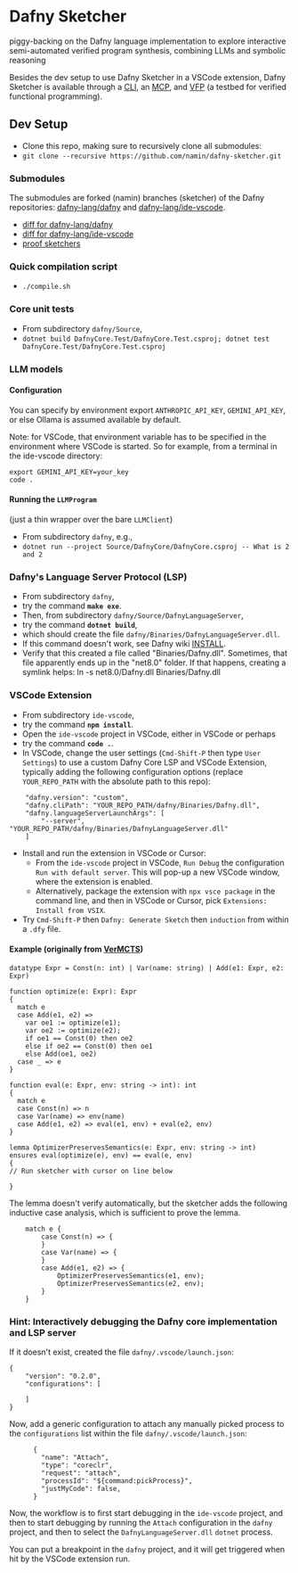 # Dafny Sketcher
piggy-backing on the Dafny language implementation to explore interactive semi-automated verified program synthesis, combining LLMs and symbolic reasoning

Besides the dev setup to use Dafny Sketcher in a VSCode extension, Dafny Sketcher is available through a [CLI](cli), an [MCP](mcp), and [VFP](vfp) (a testbed for verified functional programming).

## Dev Setup

- Clone this repo, making sure to recursively clone all submodules:
- `git clone --recursive https://github.com/namin/dafny-sketcher.git`

### Submodules

The submodules are forked (namin) branches (sketcher) of the Dafny repositories: [dafny-lang/dafny](https://github.com/dafny-lang/dafny) and [dafny-lang/ide-vscode](https://github.com/dafny-lang/ide-vscode).
- [diff for dafny-lang/dafny](https://github.com/namin/dafny/compare/master...namin:dafny:sketcher)
- [diff for dafny-lang/ide-vscode](https://github.com/namin/ide-vscode/compare/master...namin:ide-vscode:sketcher)
- [proof sketchers](https://github.com/namin/dafny/tree/sketcher/Source/DafnyCore/Sketchers)

### Quick compilation script
- `./compile.sh`

### Core unit tests
- From subdirectory `dafny/Source`,
- `dotnet build DafnyCore.Test/DafnyCore.Test.csproj; dotnet test DafnyCore.Test/DafnyCore.Test.csproj`

### LLM models

#### Configuration
You can specify by environment export `ANTHROPIC_API_KEY`, `GEMINI_API_KEY`, or else Ollama is assumed available by default.

Note: for VSCode, that environment variable has to be specified in the environment where VSCode is started. So for example, from a terminal in the ide-vscode directory:
```
export GEMINI_API_KEY=your_key
code .
```

#### Running the `LLMProgram`
(just a thin wrapper over the bare `LLMClient`)
- From subdirectory `dafny`, e.g.,
- `dotnet run --project Source/DafnyCore/DafnyCore.csproj -- What is 2 and 2`

### Dafny's Language Server Protocol (LSP)

- From subdirectory `dafny`,
- try the command **`make exe`**.
- Then, from subdirectory `dafny/Source/DafnyLanguageServer`,
- try the command **`dotnet build`**,
- which should create the file `dafny/Binaries/DafnyLanguageServer.dll`.
- If this command doesn't work, see Dafny wiki [INSTALL](https://github.com/dafny-lang/dafny/wiki/INSTALL).
- Verify that this created a file called "Binaries/Dafny.dll". Sometimes, that file apparently ends up in the "net8.0" folder. If that happens, creating a symlink helps: ln -s net8.0/Dafny.dll Binaries/Dafny.dll


### VSCode Extension

- From subdirectory `ide-vscode`,
- try the command **`npm install`**.
- Open the `ide-vscode` project in VSCode, either in VSCode or perhaps
- try the command **`code .`**.
- In VSCode, change the user settings (`Cmd-Shift-P` then type `User Settings`) to use a custom Dafny Core LSP and VSCode Extension, typically adding the following configuration options (replace `YOUR_REPO_PATH` with the absolute path to this repo):
```
    "dafny.version": "custom",
    "dafny.cliPath": "YOUR_REPO_PATH/dafny/Binaries/Dafny.dll",
    "dafny.languageServerLaunchArgs": [
        "--server", "YOUR_REPO_PATH/dafny/Binaries/DafnyLanguageServer.dll"
    ]
```
- Install and run the extension in VSCode or Cursor:
  - From the `ide-vscode` project in VSCode, `Run Debug` the configuration `Run with default server`. This will pop-up a new VSCode window, where the extension is enabled. 
  - Alternatively, package the extension with `npx vsce package` in the command line, and then in VSCode or Cursor, pick `Extensions: Install from VSIX`.
- Try `Cmd-Shift-P` then `Dafny: Generate Sketch` then `induction` from within a `.dfy` file.

#### Example (originally from [VerMCTS](https://github.com/namin/llm-verified-with-monte-carlo-tree-search))

```
datatype Expr = Const(n: int) | Var(name: string) | Add(e1: Expr, e2: Expr)

function optimize(e: Expr): Expr
{
  match e
  case Add(e1, e2) =>
    var oe1 := optimize(e1);
    var oe2 := optimize(e2);
    if oe1 == Const(0) then oe2
    else if oe2 == Const(0) then oe1
    else Add(oe1, oe2)
  case _ => e
}

function eval(e: Expr, env: string -> int): int
{
  match e
  case Const(n) => n
  case Var(name) => env(name)
  case Add(e1, e2) => eval(e1, env) + eval(e2, env)
}

lemma OptimizerPreservesSemantics(e: Expr, env: string -> int)
ensures eval(optimize(e), env) == eval(e, env)
{
// Run sketcher with cursor on line below

}
```

The lemma doesn't verify automatically, but the sketcher adds the following inductive case analysis,
which is sufficient to prove the lemma.

```
    match e {
        case Const(n) => {
        }
        case Var(name) => {
        }
        case Add(e1, e2) => {
            OptimizerPreservesSemantics(e1, env);
            OptimizerPreservesSemantics(e2, env);
        }
    }
```

### Hint: Interactively debugging the Dafny core implementation and LSP server

If it doesn't exist, created the file `dafny/.vscode/launch.json`:
```
{
    "version": "0.2.0",
    "configurations": [

    ]
}
```

Now, add a generic configuration to attach any manually picked process to the `configurations` list within the file `dafny/.vscode/launch.json`:
```
      {
        "name": "Attach",
        "type": "coreclr",
        "request": "attach",
        "processId": "${command:pickProcess}",
        "justMyCode": false,
      }
```

Now, the workflow is to first start debugging in the `ide-vscode` project,
and then to start debugging by running the `Attach` configuration in the `dafny` project,
and then to select the `DafnyLanguageServer.dll` `dotnet` process.

You can put a breakpoint in the `dafny` project,
and it will get triggered when hit by the VSCode extension run.

